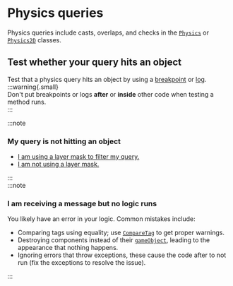 # Physics queries
Physics queries include casts, overlaps, and checks in the [`Physics`](https://docs.unity3d.com/ScriptReference/Physics.html) or [`Physics2D`](https://docs.unity3d.com/ScriptReference/Physics2D.html) classes.

## Test whether your query hits an object
Test that a physics query hits an object by using a [breakpoint](Debugging/Debugger.md) or [log](Debugging/Logging/How-to.md).  
:::warning{.small}  
Don't put breakpoints or logs **after** or **inside** other code when testing a method runs.  
:::

:::note
### My query is not hitting an object
- [I am using a layer mask to filter my query.](Physics%20Queries/Layer%20Masks.md)
- [I am not using a layer mask.](Physics%20Queries/Ignore%20Raycast.md)

:::  
:::note
### I am receiving a message but no logic runs
You likely have an error in your logic. Common mistakes include:
- Comparing tags using equality; use [`CompareTag`](https://docs.unity3d.com/ScriptReference/GameObject.CompareTag.html) to get proper warnings.
- Destroying components instead of their [`gameObject`](https://docs.unity3d.com/ScriptReference/Component-gameObject.html), leading to the appearance that nothing happens.
- Ignoring errors that throw exceptions, these cause the code after to not run (fix the exceptions to resolve the issue).

:::
